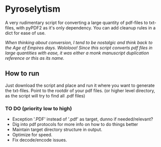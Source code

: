 # Pyroselytism
A very rudimentary script for converting a large quantity of pdf-files to txt-files, with pyPDF2 as it's only dependency.
You can add cleanup rules in a dict for ease of use. 

*When thinking about conversion, I tend to be nostalgic and think back to the Age of Empires days. Wololooo! Since this script converts pdf files in large quantities with ease, it was either a monk manuscript duplication reference or this as its name.*

## How to run
Just download the script and place and run it where you want to generate the txt-files. Point to the rootdir of your pdf files. (or higher level directory, as the script will try to find all .pdf files)

### TO DO (priority low to high)
- Exception '.PDF' instead of '.pdf' as target, dunno if needed/relevant?
- Dig into pdf protocols for more info on how to do things better
- Maintain target directory structure in output.
- Optimize for speed.
- Fix decode/encode issues.

